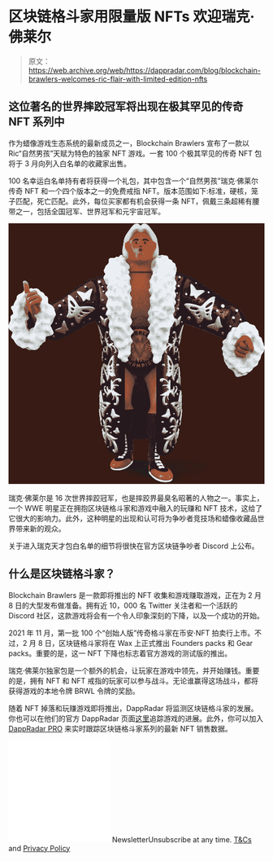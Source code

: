 # 区块链格斗家用限量版 NFTs 欢迎瑞克·佛莱尔

> 原文：<https://web.archive.org/web/https://dappradar.com/blog/blockchain-brawlers-welcomes-ric-flair-with-limited-edition-nfts>

## 这位著名的世界摔跤冠军将出现在极其罕见的传奇 NFT 系列中

作为蜡像游戏生态系统的最新成员之一，Blockchain Brawlers 宣布了一款以 Ric“自然男孩”天赋为特色的独家 NFT 游戏。一套 100 个极其罕见的传奇 NFT 包将于 3 月向列入白名单的收藏家出售。

100 名幸运白名单持有者将获得一个礼包，其中包含一个“自然男孩”瑞克·佛莱尔传奇 NFT 和一个四个版本之一的免费戒指 NFT。版本范围如下:标准，硬核，笼子匹配，死亡匹配。此外，每位买家都有机会获得一条 NFT，佩戴三条超稀有腰带之一，包括全国冠军、世界冠军和元宇宙冠军。

![](img/32d1bd7977cc9ab0d53b083bb94551b7.png)

瑞克·佛莱尔是 16 次世界摔跤冠军，也是摔跤界最臭名昭著的人物之一。事实上，一个 WWE 明星正在拥抱区块链格斗家和游戏中融入的玩赚和 NFT 技术，这给了它很大的影响力。此外，这种明星的出现和认可将为争吵者竞技场和蜡像收藏品世界带来新的观众。

关于进入瑞克天才包白名单的细节将很快在官方区块链争吵者 Discord 上公布。

## 什么是区块链格斗家？

Blockchain Brawlers 是一款即将推出的 NFT 收集和游戏赚取游戏，正在为 2 月 8 日的大型发布做准备。拥有近 10，000 名 Twitter 关注者和一个活跃的 Discord 社区，这款游戏将会有一个令人印象深刻的下降，以及一个成功的开始。

2021 年 11 月，第一批 100 个“创始人版”传奇格斗家在币安·NFT 拍卖行上市。不过，2 月 8 日，区块链格斗家将在 Wax 上正式推出 Founders packs 和 Gear packs。重要的是，这一 NFT 下降也标志着官方游戏的测试版的推出。

瑞克·佛莱尔独家包是一个额外的机会，让玩家在游戏中领先，并开始赚钱。重要的是，拥有 NFT 和 NFT 戒指的玩家可以参与战斗。无论谁赢得这场战斗，都将获得游戏的本地令牌 BRWL 令牌的奖励。

随着 NFT 掉落和玩赚游戏即将推出，DappRadar 将监测区块链格斗家的发展。你也可以在他们的官方 DappRadar 页面[这里](https://web.archive.org/web/20221001120728/https://dappradar.com/wax/games/blockchain-brawlers)追踪游戏的进展。此外，你可以加入 [DappRadar PRO](https://web.archive.org/web/20221001120728/https://dappradar.com/token/pro) 来实时跟踪区块链格斗家系列的最新 NFT 销售数据。

![](img/6d5a4a2d609c56e1a5771717e54ba759.png) NewsletterUnsubscribe at any time. [T&Cs](https://web.archive.org/web/20221001120728/https://dappradar.com/terms) and [Privacy Policy](https://web.archive.org/web/20221001120728/https://dappradar.com/privacy-policy)